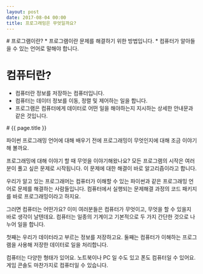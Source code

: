 ```yaml
---
layout: post
date: 2017-08-04 00:00
title: 프로그래밍은 무엇일까요?
---
```

<div id="ppt" markdown="1">
# 프로그램이란?
* 프로그램이란 문제를 해결하기 위한 방법입니다.
* 컴퓨터가 알아들을 수 있는 언어로 말해야 합니다.

# 컴퓨터란?
* 컴퓨터란 정보를 저장하는 컴퓨터입니다.
* 컴퓨터는 데이터 정보를 이동, 정렬 및 제어하는 일을 합니다.
* 프로그램은 컴퓨터에게 데이터로 어떤 일을 해야하는지 지시하는 상세한 안내문과 같은 것입니다.
</div>

<div id="desc" markdown="1">
# {{ page.title }}

파이썬 프로그래밍 언어에 대해 배우기 전에 프로그래밍이 무엇인지에 대해 조금 이야기 해 볼까요.

프로그래밍에 대해 이야기 할 때 무엇을 이야기해왔나요? 모든 프로그램의 시작은 여러분이 풀고 싶은 문제로 시작됩니다. 이 문제에 대한 해결이 바로 알고리즘이라고 합니다. 

우리가 알고 있는 프로그래머는 컴퓨터가 이해할 수 있는 파이썬과 같은 프로그래밍 언어로 문제를 해결하는 사람들입니다. 컴퓨터에서 실행되는 문제해결 과정의 코드 패키지를 바로 프로그래밍이라고 하지요.

그러면 컴퓨터는 어떤가요? 이미 여러분들은 컴퓨터가 무엇이고, 무엇을 할 수 있을지 바로 생각이 날텐데요.
컴퓨터는 일종의 기계이고 기본적으로 두 가지 간단한 것으로 나누어 일을 합니다.

첫째는 우리가 데이터라고 부르는 정보를 저장하고요.
둘째는 컴퓨터가 이해하는 프로그램을 사용해 저장한 데이터로 일을 처리합니다.

컴퓨터는 다양한 형태가 있어요. 노트북이나 PC 일 수도 있고 폰도 컴퓨터일 수 있어요.
게임 콘솔도 마찬가지로 컴퓨터일 수 있습니다. 
</div>
